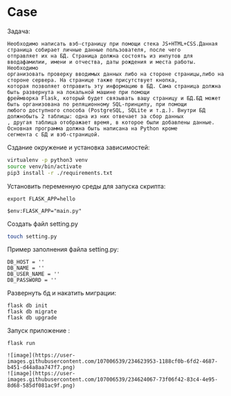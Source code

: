 # Case

Задача:

```TASK
Необходимо написать вэб-страницу при помощи стека JS+HTML+CSS.Данная страница собирает личные данные пользователя, после чего
отправляет их на БД. Страница должна состоять из инпутов для вводафамилии, имени и отчества, даты рождения и места работы. Необходимо
организовать проверку вводимых данных либо на стороне страницы,либо на стороне сервера. На странице также присутствует кнопка,
которая позволяет отправить эту информацию в БД. Сама страница должна быть развернута на локальной машине при помощи
фреймворка Flask, который будет связывать вашу страницу и БД.БД может быть организована по реляционному SQL-принципу, при помощи
любого доступного способа (PostgreSQL, SQLite и т.д.). Внутри БД должнобыть 2 таблицы: одна из них отвечает за сбор данных
, другая таблица отображает время, в которое были добавлены данные. Основная программа должна быть написана на Python кроме
сегмента с БД и вэб-страницой.
```

Сздание окружение и установка зависимостей:

```bash
virtualenv -p python3 venv
source venv/bin/activate
pip3 install -r ./requirements.txt
```

Установить переменную среды для запуска скрипта:

```linux, Mac
export FLASK_APP=hello
```
```Windows
$env:FLASK_APP="main.py"
```

Создать файл setting.py

```bash
touch setting.py
```

Пример заполнения файла setting.py:

```
DB_HOST = ''
DB_NAME = ''
DB_USER_NAME = ''
DB_PASSWORD = ''
```

Развернуть бд и накатить миграции:

```flask-sqlalchemy
flask db init
flask db migrate
flask db upgrade
```

Запуск приложение :

```run application
flask run
```

```Example
![image](https://user-images.githubusercontent.com/107006539/234623953-1188cf0b-6fd2-4687-b451-d44a8aa747f7.png)
![image](https://user-images.githubusercontent.com/107006539/234624067-73f06f42-83c4-4e95-8d68-585df081ac9f.png)



